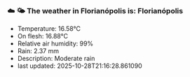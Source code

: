 ### ☁️ 🌤️  The weather in Florianópolis is: Florianópolis

- Temperature: 16.58°C
- On flesh: 16.88°C
- Relative air humidity: 99%
- Rain: 2.37 mm
- Description: Moderate rain
- last updated: 2025-10-28T21:16:28.861090
